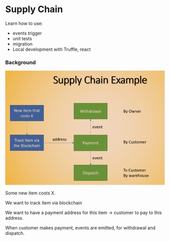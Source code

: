 # Supply Chain

Learn how to use:

* events trigger
* unit tests
* migration
* Local development with Truffle, react&#x20;

### Background

![](<../../.gitbook/assets/image (124).png>)

Some new item costs X.

We want to track item via blockchain

We want to have a payment address for this item -> customer to pay to this address.

When customer makes payment, events are emitted, for withdrawal and dispatch.

